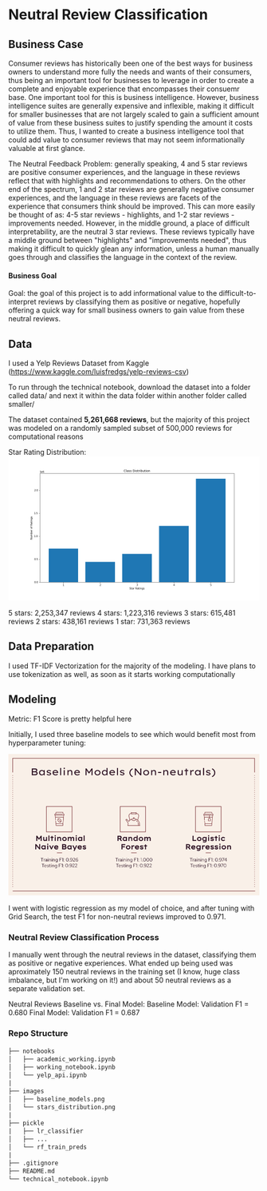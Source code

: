 # Neutral Review Classification

## Business Case
Consumer reviews has historically been one of the best ways for business owners to understand more fully the needs and wants of their consumers, thus being an important tool for businesses to leverage in order to create a complete and enjoyable experience that encompasses their consuemr base. One important tool for this is business intelligence. However, business intelligence suites are generally expensive and inflexible, making it difficult for smaller businesses that are not largely scaled to gain a sufficient amount of value from these business suites to justify spending the amount it costs to utilize them. Thus, I wanted to create a business intelligence tool that could add value to consumer reviews that may not seem informationally valuable at first glance. 

The Neutral Feedback Problem: generally speaking, 4 and 5 star reviews are positive consumer experiences, and the language in these reviews reflect that with highlights and recommendations to others. On the other end of the spectrum, 1 and 2 star reviews are generally negative consumer experiences, and the language in these reviews are facets of the experience that consumers think should be improved. This can more easily be thought of as: 4-5 star reviews - highlights, and 1-2 star reviews - improvements needed. However, in the middle ground, a place of difficult interpretability, are the neutral 3 star reviews. These reviews typically have a middle ground between "highlights" and "improvements needed", thus making it difficult to quickly glean any information, unless a human manually goes through and classifies the language in the context of the review. 

#### Business Goal
Goal: the goal of this project is to add informational value to the difficult-to-interpret reviews by classifying them as positive or negative, hopefully offering a quick way for small business owners to gain value from these neutral reviews. 

## Data 
I used a Yelp Reviews Dataset from Kaggle (https://www.kaggle.com/luisfredgs/yelp-reviews-csv)

To run through the technical notebook, download the dataset into a folder called data/ and next it within the data folder within another folder called smaller/

The dataset contained **5,261,668 reviews**, but the majority of this project was modeled on a randomly sampled subset of 500,000 reviews for computational reasons

Star Rating Distribution: 
![](images/stars_distribution.png)

5 stars: 2,253,347 reviews
4 stars: 1,223,316 reviews
3 stars: 615,481 reviews
2 stars: 438,161 reviews
1 star: 731,363 reviews

## Data Preparation
I used TF-IDF Vectorization for the majority of the modeling. I have plans to use tokenization as well, as soon as it starts working computationally

## Modeling
Metric: F1 Score is pretty helpful here

Initially, I used three baseline models to see which would benefit most from hyperparameter tuning: 

![](images/baseline_models.png)

I went with logistic regression as my model of choice, and after tuning with Grid Search, the test F1 for non-neutral reviews improved to 0.971. 

### Neutral Review Classification Process

I manually went through the neutral reviews in the dataset, classifying them as positive or negative experiences. What ended up being used was aproximately 150 neutral reviews in the training set (I know, huge class imbalance, but I'm working on it!) and about 50 neutral reviews as a separate validation set. 

Neutral Reviews Baseline vs. Final Model: 
Baseline Model: Validation F1 = 0.680
Final Model: Validation F1 = 0.687

### Repo Structure
```
├── notebooks
│   ├── academic_working.ipynb
│   ├── working_notebook.ipynb
│   └── yelp_api.ipynb
|
├── images
│   ├── baseline_models.png
│   └── stars_distribution.png
|
├── pickle
|   ├── lr_classifier
│   ├── ...
│   └── rf_train_preds
|
├── .gitignore
├── README.md
└── technical_notebook.ipynb
